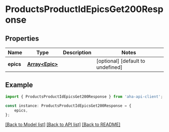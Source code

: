 # ProductsProductIdEpicsGet200Response


## Properties

Name | Type | Description | Notes
------------ | ------------- | ------------- | -------------
**epics** | [**Array&lt;Epic&gt;**](Epic.md) |  | [optional] [default to undefined]

## Example

```typescript
import { ProductsProductIdEpicsGet200Response } from 'aha-api-client';

const instance: ProductsProductIdEpicsGet200Response = {
    epics,
};
```

[[Back to Model list]](../README.md#documentation-for-models) [[Back to API list]](../README.md#documentation-for-api-endpoints) [[Back to README]](../README.md)

